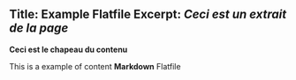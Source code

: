 Title: Example Flatfile
Excerpt: *Ceci est un **extrait** de la page*
---

**Ceci est le chapeau du contenu**
<!--more-->
This is a example of content **Markdown** Flatfile